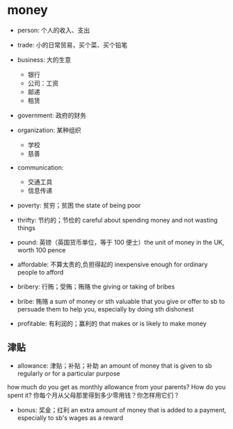 # money

- person: 个人的收入、支出
- trade: 小的日常贸易，买个菜、买个铅笔
- business: 大的生意
  - 银行
  - 公司：工资
  - 邮递
  - 租赁
- government: 政府的财务
- organization: 某种组织
  - 学校
  - 慈善
- communication:
  - 交通工具
  - 信息传递

- poverty: 贫穷；贫困 the state of being poor
- thrifty: 节约的；节俭的 careful about spending money and not wasting things

- pound: 英镑（英国货币单位，等于 100 便士）the unit of money in the UK, worth 100 pence

- affordable: 不算太贵的,负担得起的 inexpensive enough for ordinary people to afford

- bribery: 行贿；受贿；贿赂 the giving or taking of bribes
- bribe: 贿赂 a sum of money or sth valuable that you give or offer to sb to persuade them to help you, especially by doing sth dishonest

- profitable: 有利润的；赢利的 that makes or is likely to make money

## 津贴

- allowance: 津贴；补贴；补助 an amount of money that is given to sb regularly or for a particular purpose

how much do you get as monthly allowance from your parents? How do you spent it? 你每个月从父母那里得到多少零用钱？你怎样用它们？

- bonus: 奖金；红利 an extra amount of money that is added to a payment, especially to sb's wages as a reward






